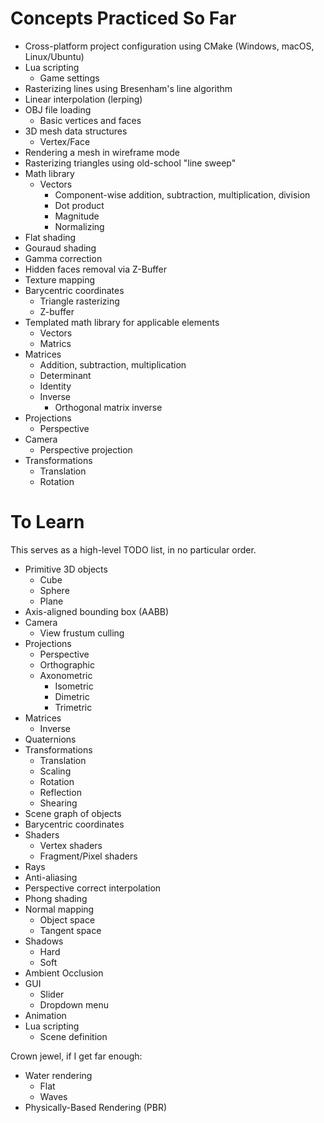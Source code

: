 # Concepts Practiced So Far

- Cross-platform project configuration using CMake (Windows, macOS, Linux/Ubuntu)
- Lua scripting
   - Game settings
- Rasterizing lines using Bresenham's line algorithm
- Linear interpolation (lerping)
- OBJ file loading
   - Basic vertices and faces
- 3D mesh data structures
   - Vertex/Face
- Rendering a mesh in wireframe mode
- Rasterizing triangles using old-school "line sweep"
- Math library
   - Vectors
      - Component-wise addition, subtraction, multiplication, division
      - Dot product
      - Magnitude
      - Normalizing
- Flat shading
- Gouraud shading
- Gamma correction
- Hidden faces removal via Z-Buffer
- Texture mapping
- Barycentric coordinates
   - Triangle rasterizing
   - Z-buffer
- Templated math library for applicable elements
   - Vectors
   - Matrics
- Matrices
   - Addition, subtraction, multiplication
   - Determinant
   - Identity
   - Inverse
      - Orthogonal matrix inverse
- Projections
   - Perspective
- Camera
   - Perspective projection
- Transformations
   - Translation
   - Rotation

# To Learn

This serves as a high-level TODO list, in no particular order.

- Primitive 3D objects
   - Cube
   - Sphere
   - Plane
- Axis-aligned bounding box (AABB)
- Camera
   - View frustum culling
- Projections
   - Perspective
   - Orthographic
   - Axonometric
      - Isometric
      - Dimetric
      - Trimetric
- Matrices
   - Inverse
- Quaternions
- Transformations
   - Translation
   - Scaling
   - Rotation
   - Reflection
   - Shearing
- Scene graph of objects
- Barycentric coordinates
- Shaders
   - Vertex shaders
   - Fragment/Pixel shaders
- Rays
- Anti-aliasing
- Perspective correct interpolation
- Phong shading
- Normal mapping
   - Object space
   - Tangent space
- Shadows
   - Hard
   - Soft
- Ambient Occlusion
- GUI
   - Slider
   - Dropdown menu
- Animation
- Lua scripting
   - Scene definition

Crown jewel, if I get far enough:
- Water rendering
   - Flat
   - Waves
- Physically-Based Rendering (PBR)
